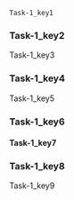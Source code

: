 ```ngMeta
Task-1_key1
```
### Task-1_key2
Task-1_key3

### Task-1_key4
Task-1_key5

### Task-1_key6
#### Task-1_key7
### Task-1_key8
Task-1_key9
